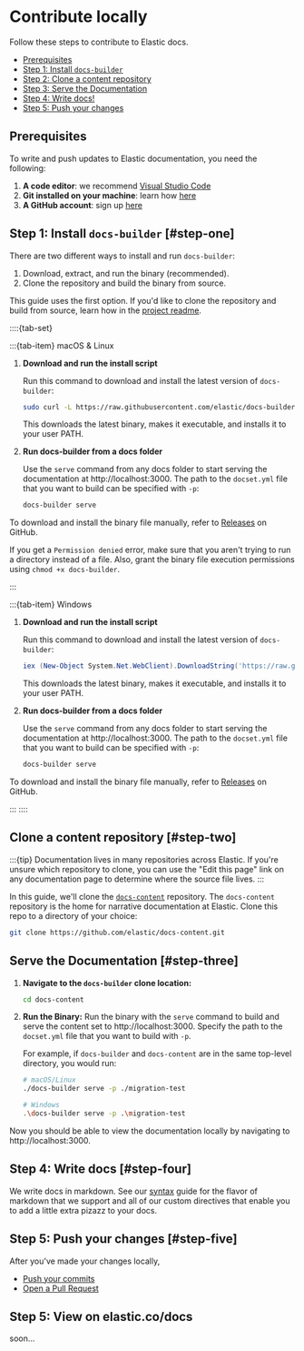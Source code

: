 # Contribute locally

Follow these steps to contribute to Elastic docs.

* [Prerequisites](#prerequisites)
* [Step 1: Install `docs-builder`](#step-one)
* [Step 2: Clone a content repository](#step-two)
* [Step 3: Serve the Documentation](#step-three)
* [Step 4: Write docs!](#step-four)
* [Step 5: Push your changes](#step-five)

## Prerequisites

To write and push updates to Elastic documentation, you need the following:

1. **A code editor**: we recommend [Visual Studio Code](https://code.visualstudio.com/download)
1. **Git installed on your machine**: learn how [here](https://github.com/git-guides/install-git)
1. **A GitHub account**: sign up [here](https://github.com/)

## Step 1: Install `docs-builder` [#step-one]

There are two different ways to install and run `docs-builder`:

1. Download, extract, and run the binary (recommended).
1. Clone the repository and build the binary from source.

This guide uses the first option. If you'd like to clone the repository and build from source, learn how in the [project readme](https://github.com/elastic/docs-builder?tab=readme-ov-file#docs-builder).

::::{tab-set}

:::{tab-item} macOS & Linux

1. **Download and run the install script**   

   Run this command to download and install the latest version of `docs-builder`:

   ```sh
   sudo curl -L https://raw.githubusercontent.com/elastic/docs-builder/refs/heads/main/install.sh | sh
   ```
   
   This downloads the latest binary, makes it executable, and installs it to your user PATH.

2. **Run docs-builder from a docs folder**

   Use the `serve` command from any docs folder to start serving the documentation at http://localhost:3000. The path to the `docset.yml` file that you want to build can be specified with `-p`:

   ```sh
   docs-builder serve
   ```

To download and install the binary file manually, refer to [Releases](https://github.com/elastic/docs-builder/releases) on GitHub. 

If you get a `Permission denied` error, make sure that you aren't trying to run a directory instead of a file. Also, grant the binary file execution permissions using `chmod +x docs-builder`.

:::

:::{tab-item} Windows

1. **Download and run the install script**   

   Run this command to download and install the latest version of `docs-builder`:

   ```powershell
   iex (New-Object System.Net.WebClient).DownloadString('https://raw.githubusercontent.com/elastic/docs-builder/refs/heads/main/install.ps1')
   ```

   This downloads the latest binary, makes it executable, and installs it to your user PATH.

2. **Run docs-builder from a docs folder**

   Use the `serve` command from any docs folder to start serving the documentation at http://localhost:3000. The path to the `docset.yml` file that you want to build can be specified with `-p`:

   ```sh
   docs-builder serve
   ```

To download and install the binary file manually, refer to [Releases](https://github.com/elastic/docs-builder/releases) on GitHub.

:::
::::



## Clone a content repository [#step-two]

:::{tip}
Documentation lives in many repositories across Elastic. If you're unsure which repository to clone, you can use the "Edit this page" link on any documentation page to determine where the source file lives.
:::

In this guide, we'll clone the [`docs-content`](https://github.com/elastic/docs-content) repository. The `docs-content` repository is the home for narrative documentation at Elastic. Clone this repo to a directory of your choice:
```sh
git clone https://github.com/elastic/docs-content.git
```

## Serve the Documentation [#step-three]

1. **Navigate to the `docs-builder` clone location:**
   ```sh
   cd docs-content
   ```

1. **Run the Binary:**
   Run the binary with the `serve` command to build and serve the content set to http://localhost:3000. Specify the path to the `docset.yml` file that you want to build with `-p`.

   For example, if `docs-builder` and `docs-content` are in the same top-level directory, you would run:
   ```sh
   # macOS/Linux
   ./docs-builder serve -p ./migration-test

   # Windows
   .\docs-builder serve -p .\migration-test
   ```

Now you should be able to view the documentation locally by navigating to http://localhost:3000.

## Step 4: Write docs [#step-four]

We write docs in markdown. See our [syntax](../syntax/index.md) guide for the flavor of markdown that we support and all of our custom directives that enable you to add a little extra pizazz to your docs.

## Step 5: Push your changes [#step-five]

After you've made your changes locally,

* [Push your commits](https://docs.github.com/en/get-started/using-git/pushing-commits-to-a-remote-repository)
* [Open a Pull Request](https://docs.github.com/en/pull-requests/collaborating-with-pull-requests/proposing-changes-to-your-work-with-pull-requests/creating-a-pull-request)

## Step 5: View on elastic.co/docs

soon...
